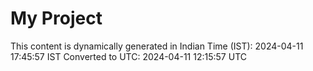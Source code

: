 # My Project

This content is dynamically generated in Indian Time (IST): 2024-04-11 17:45:57 IST
Converted to UTC: 2024-04-11 12:15:57 UTC
